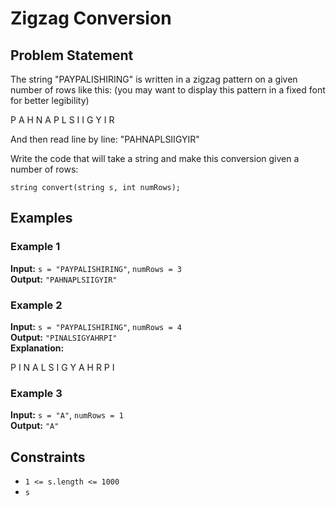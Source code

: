 # Zigzag Conversion

## Problem Statement

The string "PAYPALISHIRING" is written in a zigzag pattern on a given number of rows like this: (you may want to display this pattern in a fixed font for better legibility)

P   A   H   N
A P L S I I G
Y   I   R

And then read line by line: "PAHNAPLSIIGYIR"

Write the code that will take a string and make this conversion given a number of rows:

`string convert(string s, int numRows);`

## Examples

### Example 1

**Input:** `s = "PAYPALISHIRING"`, `numRows = 3`  
**Output:** `"PAHNAPLSIIGYIR"`

### Example 2

**Input:** `s = "PAYPALISHIRING"`, `numRows = 4`  
**Output:** `"PINALSIGYAHRPI"`  
**Explanation:**  

P     I     N
A   L S   I G
Y A   H R
P     I

### Example 3

**Input:** `s = "A"`, `numRows = 1`  
**Output:** `"A"`

## Constraints

- `1 <= s.length <= 1000`
- `s`